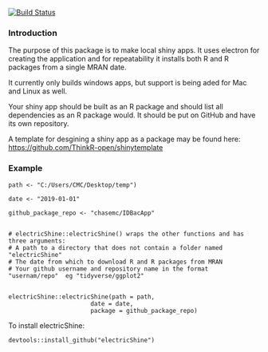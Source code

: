 [![Build Status](https://travis-ci.org/chasemc/electricShine.svg?branch=master)](https://travis-ci.org/chasemc/electricShine)

### Introduction
The purpose of this package is to make local shiny apps. It uses electron for creating the application and for repeatability it installs both R and R packages from a single MRAN date.

It currently only builds windows apps, but support is being aded for Mac and Linux as well.

Your shiny app should be built as an R package and should list all dependencies as an R package would. It should be put on GitHub and have its own repository.

A template for desgining a shiny app as a package may be found here: https://github.com/ThinkR-open/shinytemplate


### Example
```
path <- "C:/Users/CMC/Desktop/temp")

date <- "2019-01-01"

github_package_repo <- "chasemc/IDBacApp"


# electricShine::electricShine() wraps the other functions and has three arguments:
# A path to a directory that does not contain a folder named "electricShine"
# The date from which to download R and R packages from MRAN
# Your github username and repository name in the format  "usernam/repo"  eg "tidyverse/ggplot2"


electricShine::electricShine(path = path,
                       date = date,
                       package = github_package_repo)

```

To install electricShine:

```
devtools::install_github("electricShine")

```

